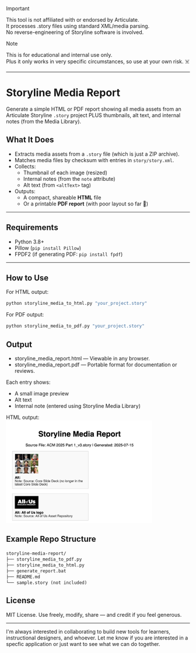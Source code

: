 > [!IMPORTANT]  
> This tool is not affiliated with or endorsed by Articulate.  
> It processes .story files using standard XML/media parsing.  
> No reverse-engineering of Storyline software is involved.  

> [!NOTE]  
> This is for educational and internal use only.  
> Plus it only works in very specific circumstances, so use at your own risk. ☠️
***

# Storyline Media Report

Generate a simple HTML or PDF report showing all media assets from an Articulate Storyline `.story` project PLUS thumbnails, alt text, and internal notes (from the Media Library).

## What It Does

- Extracts media assets from a `.story` file (which is just a ZIP archive).
- Matches media files by checksum with entries in `story/story.xml`.
- Collects:
  - Thumbnail of each image (resized)
  - Internal notes (from the `note` attribute)
  - Alt text (from `<altText>` tag)
- Outputs:
  - A compact, shareable **HTML** file
  - Or a printable **PDF report** (with poor layout so far 🤬)

---

## Requirements

- Python 3.8+
- Pillow (`pip install Pillow`)
- FPDF2 (if generating PDF: `pip install fpdf`)

---

## How to Use
For HTML output:
```bash
python storyline_media_to_html.py "your_project.story"
```

For PDF output:
```bash
python storyline_media_to_pdf.py "your_project.story"
```

## Output

- storyline_media_report.html — Viewable in any browser.
- storyline_media_report.pdf — Portable format for documentation or reviews.

Each entry shows:

- A small image preview
- Alt text
- Internal note (entered using Storyline Media Library)

HTML output:  
<img width="400" alt="screenshot showing html output with image followed by alt text, followed by note text" class="recess" src="Screenshot_Storyline_Media_Report.png">




## Example Repo Structure

```
storyline-media-report/
├── storyline_media_to_pdf.py
├── storyline_media_to_html.py
├── generate_report.bat
├── README.md
└── sample.story (not included)
```

## License

MIT License. Use freely, modify, share — and credit if you feel generous.

---

I'm always interested in collaborating to build new tools for learners, instructional designers, and whoever. Let me know if you are interested in a specfic application or just want to see what we can do together.

